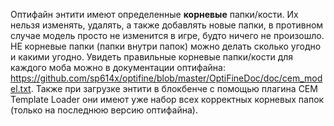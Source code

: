 Оптифайн энтити имеют определенные **корневые** папки/кости. Их нельзя изменять, удалять, а также добавлять новые папки, в противном случае модель просто не изменится в игре, будто ничего не произошло. НЕ корневые папки (папки внутри папок) можно делать сколько угодно и какими угодно. Увидеть правильные корневые папки/кости для каждого моба можно в документации оптифайна: https://github.com/sp614x/optifine/blob/master/OptiFineDoc/doc/cem_model.txt. Также при загрузке энтити в блокбенче с помощью плагина CEM Template Loader они имеют уже набор всех корректных корневых папок (только на последнюю версию оптифайна).